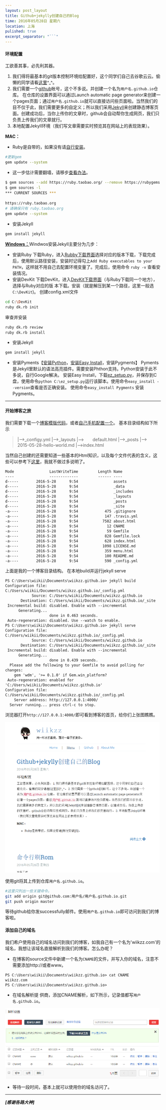```yaml
---
layout: post_layout
title: Github+jekylly创建自己的Blog
time: 2016年05月28日 星期六
location: 上海
pulished: true
excerpt_separator: "```"
---
```


#### **环境配置**
工欲善其事，必先利其器。

1. 我们得将最基本的git版本控制环境给配置好，这个同学们自己去谷歌云云。偷懒的同学请看[这里][2]^_^。
2. 我们需要一个[github][3]帐号，这个不多说。并创建一个名为`用户名.github.io`仓库。 在仓库的设置界面可以通过Launch automatic page generator来创建一个pages页面；通过`用户名.github.io`就可以直接访问些页面啦。当然我们的目不仅于此，我们需要更多的自定义；所以我们采用[Jekyll][4]来创建静态博客页面。创建成功后，当你上传你的文章时，github会自动帮你生成网页，我们只负责上传我们的文章就行。
3. 本地配置Jekyll环境（我们写文章需要实时预览其在网站上的表现效果）。

**MAC：** 

 - Ruby是自带的，如果没有请[自行安装][5]。
 
```bash
#更新gem
gem update --system
```

 - 这一步估计需要翻墙，请移步[查看办法][6]。
 
```bash
$ gem sources --add https://ruby.taobao.org/ --remove https://rubygems.org/
$ gem sources -l
*** CURRENT SOURCES ***

https://ruby.taobao.org
# 请确保只有 ruby.taobao.org
gem update --system
```

 - 安装Jekyll
 
```bash
gem install jekyll
```

[**Windows：**][7]Windwos安装Jekyll主要分为几步：

 - 安装Ruby
 下载Ruby，进入[Rubby下载界面][8]选择对应的版本下载，下载完成后，使用默认路径安装，安装时记得勾上`Add Ruby executables to your PATH`，这样就不用自己去配置环境变量了。完成后，使用命令 `ruby -v` 查看安装情况。
 - 安装DevKit
 下载DevKit，进入[DevKit下载界面][9]（与Ruby下载同一个地方），选择与Ruby对应的版 本下载。安装（就是解压到某一个路径，这里一般选`C:\DevKit`)。
 创建config.xml文件
 
```bash
cd C:\DevKit
ruby dk.rb init
```

 审查并安装
 
```bash
ruby dk.rb review
ruby dk.rb install
```

 - 安装Jekyll
 
```bash
gem install jekyll
```

 - 安装Pyments【[安装Python][10]，[安装Easy Install][11]，安装Pygments】
 Pyments是Jekyll里默认的语法高亮插件。需要安装Phthon支持。Python安装于此不多说，自行Google解决。
 安装Easy Install，下载[ez_setup.py][12]，并保存到C盘，使用命令`python C:\ez_setup.py`运行该脚本。使用命令`easy_install --version`查看是否正确安装。
 使用命令`easy_install Pygments` 安装Pygments。

---

#### **开始博客之旅**

我们需要下载一个[博客模版代码][13]，或者[自己手机配置一个][14]。
基本目录结构如下所示

> |-->\_configy.yml
> |-->\_layouts
> |-->　　default.html
> |-->\_posts
> |-->　　2015-05-28-hello-world.md
> |-->index.html

当然自己创建的还需要知道一些基本的Html知识，以及每个文件代表的含义，这些可以参考下[这里][15]，我就不做过多说明了。

```
Mode                LastWriteTime         Length Name
----                -------------         ------ ----
d-----        2016-5-28      9:54                assets
d-----        2016-5-28      9:54                _data
d-----        2016-5-28      9:54                _includes
d-----        2016-5-28      9:54                _layouts
d-----        2016-5-28      9:54                _posts
d-----        2016-5-28      9:54                _site
-a----        2016-5-28      9:54            475 .gitignore
-a----        2016-5-28      9:54            147 .travis.yml
-a----        2016-5-28      9:54           7582 about.html
-a----        2016-5-28      9:54             12 CNAME
-a----        2016-5-28      9:54             59 Gemfile
-a----        2016-5-28      9:54            828 Gemfile.lock
-a----        2016-5-28      9:54            628 index.html
-a----        2016-5-28      9:54           1098 LICENSE.md
-a----        2016-5-28      9:54            359 menu.html
-a----        2016-5-28      9:54            100 README.md
-a----        2016-5-28      9:54            590 _config.yml
```

上面是我的一个博客目录结构。
在本地build并运行jekyll serve

```
PS C:\Users\wiikii\Documents\wiikzz.github.io> jekyll build
Configuration file: C:/Users/wiikii/Documents/wiikzz.github.io/_config.yml
            Source: C:/Users/wiikii/Documents/wiikzz.github.io
       Destination: C:/Users/wiikii/Documents/wiikzz.github.io/_site
 Incremental build: disabled. Enable with --incremental
      Generating...
                    done in 0.463 seconds.
 Auto-regeneration: disabled. Use --watch to enable.
PS C:\Users\wiikii\Documents\wiikzz.github.io> jekyll serve
Configuration file: C:/Users/wiikii/Documents/wiikzz.github.io/_config.yml
            Source: C:/Users/wiikii/Documents/wiikzz.github.io
       Destination: C:/Users/wiikii/Documents/wiikzz.github.io/_site
 Incremental build: disabled. Enable with --incremental
      Generating...
                    done in 0.439 seconds.
  Please add the following to your Gemfile to avoid polling for changes:
    gem 'wdm', '>= 0.1.0' if Gem.win_platform?
 Auto-regeneration: enabled for 'C:/Users/wiikii/Documents/wiikzz.github.io'
Configuration file: C:/Users/wiikii/Documents/wiikzz.github.io/_config.yml
    Server address: http://127.0.0.1:4000/
  Server running... press ctrl-c to stop.
```

浏览器打开`http://127.0.0.1:4000/`即可看到博客的首页，给你们上张图瞧瞧。

<img src="/assets/img/github_jekyll_create_blog_sample.png" width="500px" />

使用git将其上传到仓库`用户名.github.io`。

```bash
#这里只列出一些关键命令。
git add origin git@github.com:用户名/用户名.github.io.git
git push origin master
```

等待github给你发successfully邮件。使用`用户名.github.io`即可访问到我们的博客啦。


#### **添加自己的域名**

我们希户使用自己的域名访问到我们的博客，如我自己有一个名为'wiikzz.com'的域名，我想让该域名直接解析到我们的博客。怎么办呢？

 -  在博客的source文件中新建一个名为`CNAME`的文件，并写入你的域名，注意不需要添加http://或者www。
 
```
PS C:\Users\wiikii\Documents\wiikzz.github.io> cat CNAME
wiikzz.com
PS C:\Users\wiikii\Documents\wiikzz.github.io>
```

 -  在域名解析提 供商，添加CNAME解析，如下所示，记录值都写`用户名.github.io`。
 
<img src="/assets/img/github_jekyll_create_blog_jiexi.png" width="500px" />

 -  等待一段时间，基本上就可以使用你的域名访问了。


* * * 

_**[感谢各路大神]**_
 




  [1]: http://www.wiikzz.com
  [2]: http://rogerdudler.github.io/git-guide/index.zh.html
  [3]: http://www.github.com
  [4]: http://jekyll.bootcss.com/
  [5]: http://www.cnblogs.com/daguo/p/4097263.html
  [6]: https://ruby.taobao.org
  [7]: http://yizeng.me/2013/05/10/setup-jekyll-on-windows/
  [8]: http://rubyinstaller.org/downloads/
  [9]: http://rubyinstaller.org/downloads/
  [10]: http://www.python.org/download/
  [11]: https://pypi.python.org/pypi/setuptools#installation-instructions
  [12]: https://bitbucket.org/pypa/setuptools/raw/bootstrap/ez_setup.py
  [13]: https://github.com/wiikzz/wiikzz.github.io
  [14]: http://www.ruanyifeng.com/blog/2012/08/blogging_with_jekyll.html
  [15]: http://blog.csdn.net/on_1y/article/details/19259435